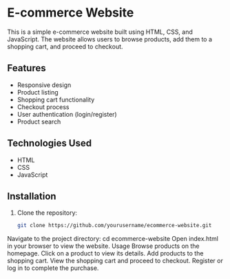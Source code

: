 # E-commerce Website

This is a simple e-commerce website built using HTML, CSS, and JavaScript. The website allows users to browse products, add them to a shopping cart, and proceed to checkout.

## Features

- Responsive design
- Product listing
- Shopping cart functionality
- Checkout process
- User authentication (login/register)
- Product search

## Technologies Used

- HTML
- CSS
- JavaScript

## Installation

1. Clone the repository:
   ```bash
   git clone https://github.com/yourusername/ecommerce-website.git
Navigate to the project directory:
cd ecommerce-website
Open index.html in your browser to view the website.
Usage
Browse products on the homepage.
Click on a product to view its details.
Add products to the shopping cart.
View the shopping cart and proceed to checkout.
Register or log in to complete the purchase.
